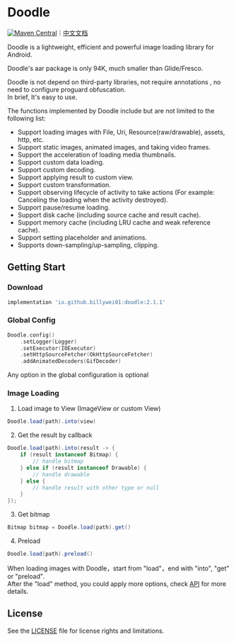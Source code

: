 # Doodle
[![Maven Central](https://img.shields.io/maven-central/v/io.github.billywei01/doodle)](https://search.maven.org/artifact/io.github.billywei01/doodle)｜[中文文档](README_CN.md)

Doodle is a lightweight, efficient and powerful image loading library for Android.

Doodle's aar package is only 94K, much smaller than Glide/Fresco.

Doodle is not depend on third-party libraries, not require annotations , no need to configure proguard obfuscation.<br>
In brief, It's easy to use.

The functions implemented by Doodle include but are not limited to the following list:

- Support loading images with File, Uri, Resource(raw/drawable), assets, http, etc.
- Support static images, animated images, and taking video frames.
- Support the acceleration of loading media thumbnails.
- Support custom data loading.
- Support custom decoding.
- Support applying result to custom view.
- Support custom transformation.
- Support observing lifecycle of activity to take actions (For example: Canceling the loading when the activity destroyed).
- Support pause/resume loading.
- Support disk cache (including source cache and result cache).
- Support memory cache (including LRU cache and weak reference cache).
- Support setting placeholder and animations.
- Supports down-sampling/up-sampling, clipping.


## Getting Start

### Download
```gradle
implementation 'io.github.billywei01:doodle:2.1.1'
```

### Global Config
```kotlin
Doodle.config()
    .setLogger(Logger)
    .setExecutor(IOExecutor)
    .setHttpSourceFetcher(OkHttpSourceFetcher)
    .addAnimatedDecoders(GifDecoder)
```

Any option in the global configuration is optional

### Image Loading

1. Load image to View (ImageView or custom View)

```java
Doodle.load(path).into(view)
```

2. Get the result by callback

```java
Doodle.load(path).into(result -> {
    if (result instanceof Bitmap) {
        // handle bitmap
    } else if (result instanceof Drawable) {
        // handle drawable
    } else { 
        // handle result with other type or null
    }
});
```

3. Get bitmap

```java
Bitmap bitmap = Doodle.load(path).get()
```

4. Preload

```java
Doodle.load(path).preload()
```

When loading images with Doodle，start from "load"，end with "into", "get" or "preload".<br/>
After the "load" method, you could apply more options, check [API](API.md) for more details.


## License
See the [LICENSE](LICENSE.md) file for license rights and limitations.
